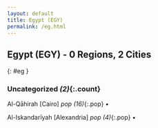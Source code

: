 ```yaml
---
layout: default
title: Egypt (EGY)
permalink: /eg.html
---
```



## Egypt (EGY) - 0 Regions, 2 Cities
{: #eg }





### Uncategorized _(2)_{:.count}


Al-Qāhirah [Cairo]  _pop (16)_{:.pop} •

Al-Iskandarīyah [Alexandria]  _pop (4)_{:.pop} •


 
